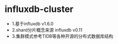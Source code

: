 # influxdb-cluster

- 1.基于influxdb v1.6.0
- 2.shard分片概念来源 influxdb v0.11
- 3.集群模式参考TIDB等各种开源的分布式数据库结构
